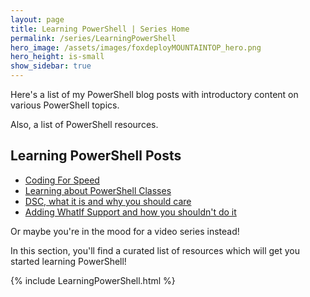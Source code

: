 ```yaml
---
layout: page
title: Learning PowerShell | Series Home
permalink: /series/LearningPowerShell
hero_image: /assets/images/foxdeployMOUNTAINTOP_hero.png
hero_height: is-small
show_sidebar: true
---
```

Here's a list of my PowerShell blog posts with introductory content on various PowerShell topics. 

Also, a list of PowerShell resources.

## Learning PowerShell Posts

* [Coding For Speed](/2016/03/23/coding-for-speed)
* [Learning about PowerShell Classes](/2016/11/22/class-is-in-session-powershell-classes)
* [DSC, what it is and why you should care](/2014/03/10/desired-state-configuration-what-it-is-and-why-you-should-care)
* [Adding WhatIf Support and how you shouldn't do it](/2014/09/04/adding-whatif-support-to-your-scripts-the-right-way-and-how-you-shouldnt-do-it)

Or maybe you're in the mood for a video series instead!

In this section, you'll find a curated list of resources which will get you started learning PowerShell!


{% include LearningPowerShell.html %}
